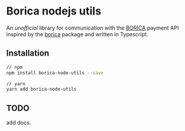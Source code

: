 # Borica nodejs utils

An _unofficial_ library for communication with the [BORICA](https://borica.bg) payment API inspired by the [borica](https://www.npmjs.com/package/borica) package and written in Typescript.

## Installation
```sh
// npm
npm install borica-node-utils --save

// yarn
yarn add borica-node-utils
```
## TODO
add docs.
